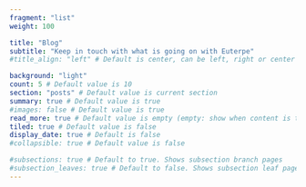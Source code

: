 ```yaml
---
fragment: "list"
weight: 100

title: "Blog"
subtitle: "Keep in touch with what is going on with Euterpe"
#title_align: "left" # Default is center, can be left, right or center

background: "light"
count: 5 # Default value is 10
section: "posts" # Default value is current section
summary: true # Default value is true
#images: false # Default value is true
read_more: true # Default value is empty (empty: show when content is truncated, false to never show, true to always show)
tiled: true # Default value is false
display_date: true # Default is false
#collapsible: true # Default value is false

#subsections: true # Default to true. Shows subsection branch pages
#subsection_leaves: true # Default to false. Shows subsection leaf pages
---
```

